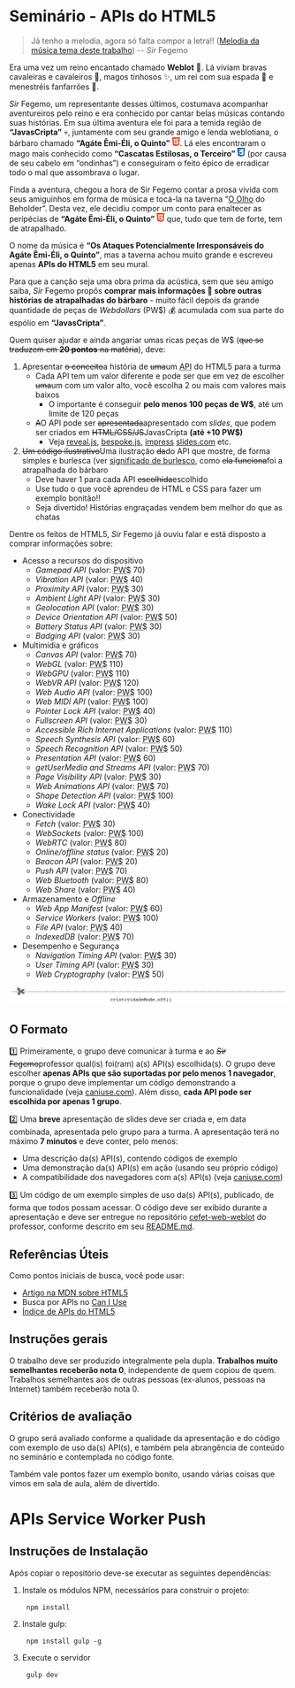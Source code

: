 # Seminário - APIs do HTML5

> Já tenho a melodia, agora só falta compor a letra!! ([Melodia da música tema deste trabalho][lenda-do-heroi])
> -- _Sir_ Fegemo

Era uma vez um reino encantado chamado **Weblot** :european_castle:.
Lá viviam bravas cavaleiras e cavaleiros :crossed_flags:, magos tinhosos
:sparkles:, um rei com sua espada :crown: e menestréis fanfarrões :beers:.

[lenda-do-heroi]: https://soundcloud.com/fegemo/tema-de-a-lenda-do-heroi

_Sir_ Fegemo, um representante desses últimos, costumava acompanhar
aventureiros pelo reino e era conhecido por cantar belas músicas contando
suas histórias. Em sua última aventura ele foi para a temida região
de **“JavasCripta”** :skull:, juntamente com seu grande amigo e lenda
weblotiana, o bárbaro chamado **“Agáte Êmi-Éli, o Quinto”**
![Ícone do HTML5](images/icon-html5.png). Lá eles encontraram o mago
mais conhecido como **“Cascatas Estilosas, o Terceiro”**
![Ícone do CSS3](images/icon-css3.png) (por causa de seu cabelo
em “ondinhas”) e conseguiram o feito épico de erradicar todo o mal
que assombrava o lugar.

Finda a aventura, chegou a hora de Sir Fegemo contar a prosa vivida com seus
amiguinhos em forma de música e tocá-la na taverna “<u>O Olho</u>
do Beholder”. Desta vez, ele decidiu compor um conto para enaltecer as
peripécias de **“Agáte Êmi-Éli, o Quinto”**
![Ícone do HTML5](images/icon-html5.png) que, tudo que tem de forte, tem
de atrapalhado.

O nome da música é **“Os Ataques Potencialmente Irresponsáveis do
Agáte Êmi-Éli, o Quinto”**, mas a taverna achou muito grande e
escreveu apenas **APIs do HTML5** em seu mural.

Para que a canção seja uma obra prima da acústica, sem que seu amigo
saiba, _Sir_ Fegemo propôs **comprar mais informações :money_with_wings:
sobre outras histórias de atrapalhadas do bárbaro** - muito fácil depois
da grande quantidade de peças de _Webdollars_ (PW$) :moneybag: acumulada com
sua parte do espólio em **“JavasCripta”**.

Quem quiser ajudar e ainda angariar umas ricas peças de W$ (~~que se traduzem
em **20 pontos** na matéria~~), deve:

1. Apresentar ~~o conceito~~a história de ~~uma~~um
   <abbr title="Ataque Potencialmente Irresponsável">API</abbr> do HTML5
   para a turma
   - Cada API tem um valor diferente e pode ser que em vez de
     escolher ~~uma~~um com um valor alto, você escolha 2 ou mais
     com valores mais baixos
     - O importante é conseguir **pelo menos 100 peças de W$**, até um
       limite de 120 peças
   - ~~A~~O API pode ser ~~apresentada~~apresentado com _slides_, que
     podem ser criados em ~~HTML/CSS/JS~~JavasCripta **(até +10 PW$)**
     - Veja [reveal.js][reveal], [bespoke.js][bespoke], [impress][impress]
       [slides.com][slides.com] etc.
1. ~~Um código ilustrativo~~Uma ilustração ~~da~~do API que mostre, de
   forma simples e burlesca (ver [significado de burlesco][burlesco], como ~~ela funciona~~foi
   a atrapalhada do bárbaro
   - Deve haver 1 para cada API ~~escolhida~~escolhido
   - Use tudo o que você aprendeu de HTML e CSS para fazer um exemplo bonitão!!
   - Seja divertido! Histórias engraçadas vendem bem melhor do que as chatas

[bespoke]: http://markdalgleish.com/projects/bespoke.js/
[reveal]: http://lab.hakim.se/reveal-js/
[impress]: https://impress.js.org/
[slides.com]: https://slides.com/
[burlesco]: https://www.google.com.br/search?safe=off&hl=pt-BR&ei=FTe_XLOaBoyp5OUPz4uKmAU&q=burlesco+significado&oq=burlesco+significado&gs_l=psy-ab.3..0l2j0i22i30l8.5578.6891..7051...0.0..0.130.1395.0j12......0....1..gws-wiz.......0i71j0i203j0i10i203j0i22i10i30.4rf7PQvSAI4

Dentre os feitos de HTML5, _Sir_ Fegemo já ouviu falar e está disposto a
comprar informações sobre:

- Acesso a recursos do dispositivo
  - _Gamepad API_ (valor: <abbr title="Peças de Webdollars">PW$</abbr> 70)
  - _Vibration API_ (valor: <abbr title="Peças de Webdollars">PW$</abbr> 40)
  - _Proximity API_ (valor: <abbr title="Peças de Webdollars">PW$</abbr> 30)
  - _Ambient Light API_ (valor: <abbr title="Peças de Webdollars">PW$</abbr> 30)
  - _Geolocation API_ (valor: <abbr title="Peças de Webdollars">PW$</abbr> 30)
  - _Device Orientation API_ (valor:
    <abbr title="Peças de Webdollars">PW$</abbr> 50)
  - _Battery Status API_ (valor: <abbr title="Peças de Webdollars">PW$</abbr>
    30)
  - _Badging API_ (valor: <abbr title="Peças de Webdollars">PW$</abbr>
    30)
- Multimídia e gráficos
  - _Canvas API_ (valor: <abbr title="Peças de Webdollars">PW$</abbr> 70)
  - _WebGL_ (valor: <abbr title="Peças de Webdollars">PW$</abbr> 110)
  - _WebGPU_ (valor: <abbr title="Peças de Webdollars">PW$</abbr> 110)
  - _WebVR API_ (valor: <abbr title="Peças de Webdollars">PW$</abbr>
    120)
  - _Web Audio API_ (valor: <abbr title="Peças de Webdollars">PW$</abbr> 100)
  - _Web MIDI API_ (valor: <abbr title="Peças de Webdollars">PW$</abbr> 100)
  - _Pointer Lock API_ (valor: <abbr title="Peças de Webdollars">PW$</abbr> 40)
  - _Fullscreen API_ (valor: <abbr title="Peças de Webdollars">PW$</abbr> 30)
  - _Accessible Rich Internet Applications_ (valor:
    <abbr title="Peças de Webdollars">PW$</abbr> 110)
  - _Speech Synthesis API_ (valor: <abbr title="Peças de Webdollars">PW$</abbr>
    60)
  - _Speech Recognition API_ (valor:
    <abbr title="Peças de Webdollars">PW$</abbr> 50)
  - _Presentation API_ (valor: <abbr title="Peças de Webdollars">PW$</abbr> 60)
  - _getUserMedia and Streams API_ (valor:
    <abbr title="Peças de Webdollars">PW$</abbr> 70)
  - _Page Visibility API_ (valor: <abbr title="Peças de Webdollars">PW$</abbr>
    30)
  - _Web Animations API_ (valor: <abbr title="Peças de Webdollars">PW$</abbr>
    70)
  - _Shape Detection API_ (valor: <abbr title="Peças de Webdollars">PW$</abbr> 100)
  - _Wake Lock API_ (valor: <abbr title="Peças de Webdollars">PW$</abbr> 40)
- Conectividade
  - _Fetch_ (valor: <abbr title="Peças de Webdollars">PW$</abbr> 30)
  - _WebSockets_ (valor: <abbr title="Peças de Webdollars">PW$</abbr> 100)
  - _WebRTC_ (valor: <abbr title="Peças de Webdollars">PW$</abbr> 80)
  - _Online/offline status_ (valor:
    <abbr title="Peças de Webdollars">PW$</abbr> 20)
  - _Beacon API_ (valor: <abbr title="Peças de Webdollars">PW$</abbr> 20)
  - _Push API_ (valor: <abbr title="Peças de Webdollars">PW$</abbr> 70)
  - _Web Bluetooth_ (valor: <abbr title="Peças de Webdollars">PW$</abbr> 80)
  - _Web Share_ (valor: <abbr title="Peças de Webdollars">PW$</abbr> 40)
- Armazenamento e _Offline_
  - _Web App Manifest_ (valor:
    <abbr title="Peças de Webdollars">PW$</abbr> 60)
  - _Service Workers_ (valor:
    <abbr title="Peças de Webdollars">PW$</abbr> 100)
  - _File API_ (valor: <abbr title="Peças de Webdollars">PW$</abbr>
    40)
  - _IndexedDB_ (valor: <abbr title="Peças de Webdollars">PW$</abbr> 70)
- Desempenho e Segurança
  - _Navigation Timing API_ (valor:
    <abbr title="Peças de Webdollars">PW$</abbr> 30)
  - _User Timing API_ (valor: <abbr title="Peças de Webdollars">PW$</abbr> 30)
  - _Web Cryptography_ (valor: <abbr title="Peças de Webdollars">PW$</abbr> 50)

![](images/criatividade-off.png)

## O Formato

:one: Primeiramente, o grupo deve comunicar à turma e ao ~~_Sir_
Fegemo~~professor qual(is) foi(ram) a(s) API(s) escolhida(s). O grupo
deve escolher **apenas APIs que são suportadas por pelo menos 1 navegador**,
porque o grupo deve implementar um código demonstrando a funcionalidade
(veja [caniuse.com][caniuse]). Além disso, **cada API pode ser escolhida
por apenas 1 grupo**.

:two: Uma **breve** apresentação de slides deve ser criada e, em data
combinada, apresentada pelo grupo para a turma. A apresentação terá no
máximo **7 minutos** e deve conter, pelo menos:

- Uma descrição da(s) API(s), contendo códigos de exemplo
- Uma demonstração da(s) API(s) em ação (usando seu próprio código)
- A compatibilidade dos navegadores com a(s) API(s) (veja
  [caniuse.com][caniuse])

:three: Um código de um exemplo simples de uso da(s) API(s), publicado,
de forma que todos possam acessar. O código deve ser exibido durante a
apresentação e deve ser entregue no repositório
[cefet-web-weblot][repo-weblot] do professor, conforme descrito
em seu [README.md][readme-weblot].

[caniuse]: http://caniuse.com
[repo-weblot]: https://github.com/fegemo/cefet-web-weblot
[readme-weblot]: https://github.com/fegemo/cefet-web-weblot/blob/master/README.md#cefet-web-weblot

## Referências Úteis

Como pontos iniciais de busca, você pode usar:

- [Artigo na MDN sobre HTML5][mdn-html5]
- Busca por APIs no [Can I Use][caniuse-pesquisa]
- [Índice de APIs do HTML5][html5-api-index]

[mdn-html5]: https://developer.mozilla.org/en-US/docs/Web/Guide/HTML/HTML5
[caniuse-pesquisa]: http://caniuse.com/#search=api
[html5-api-index]: http://html5index.org/

## Instruções gerais

O trabalho deve ser produzido integralmente pela dupla. **Trabalhos muito
semelhantes receberão nota 0**, independente de quem copiou de quem.
Trabalhos semelhantes aos de outras pessoas (ex-alunos, pessoas na Internet)
também receberão nota 0.

## Critérios de avaliação

O grupo será avaliado conforme a qualidade da apresentação e do código com
exemplo de uso da(s) API(s), e também pela abrangência de conteúdo no seminário
e contemplada no código fonte.

Também vale pontos fazer um exemplo bonito, usando várias coisas que vimos
em sala de aula, além de divertido.

# APIs Service Worker Push

## Instruções de Instalação

Após copiar o repositório deve-se executar as seguintes dependências:

1. Instale os módulos NPM, necessários para construir o projeto:

        npm install

1. Instale gulp:

        npm install gulp -g

1. Execute o servidor

        gulp dev
